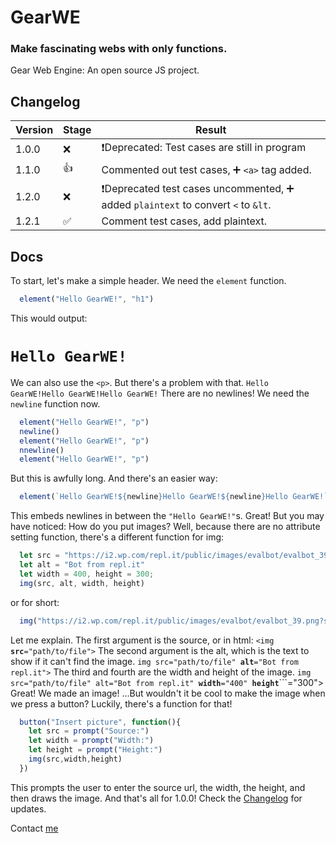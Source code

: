 # GearWE
### Make fascinating webs with only functions.
Gear Web Engine: An open source JS project.

## Changelog
| Version | Stage | Result           |
|---------|--------------------|------------------|
| 1.0.0   |  ❌  | ❗Deprecated: Test cases are still in program |
| 1.1.0 | 👍 | Commented out test cases, ➕ ```<a>``` tag added. |
| 1.2.0 | ❌ | ❗Deprecated test cases uncommented, ➕ added ```plaintext``` to convert ```<``` to ```&lt```. |
| 1.2.1 | ✅  | Comment test cases, add plaintext. |

## Docs
To start, let's make a simple header.
We need the ```element``` function.
```javascript
  element("Hello GearWE!", "h1")
```
This would output:
# ```Hello GearWE!```
We can also use the ```<p>```. But there's a problem with that. 
```Hello GearWE!Hello GearWE!Hello GearWE!```
There are no newlines! We need the ```newline``` function now.
```javascript
  element("Hello GearWE!", "p")
  newline()
  element("Hello GearWE!", "p")
  nnewline()
  element("Hello GearWE!", "p")
```
But this is awfully long. And there's an easier way:
```javascript
  element(`Hello GearWE!${newline}Hello GearWE!${newline}Hello GearWE!`)
```
This embeds newlines in between the ```"Hello GearWE!"```s.
Great! But you may have noticed: How do you put images? Well, because there are no attribute setting function, there's a different function for img:
```javascript
  let src = "https://i2.wp.com/repl.it/public/images/evalbot/evalbot_39.png?ssl=1"
  let alt = "Bot from repl.it"
  let width = 400, height = 300;
  img(src, alt, width, height)
```
or for short:
```javascript
  img("https://i2.wp.com/repl.it/public/images/evalbot/evalbot_39.png?ssl=1", "Bot from repl.it", 400, 300)
```
Let me explain. The first argument is the source, or in html:
```<img ```**```src```**```="path/to/file">```
The second argument is the alt, which is the text to show if it can't find the image.
```img src="path/to/file" ```**```alt```**```="Bot from repl.it">```
The third and fourth are the width and height of the image.
```img src="path/to/file" alt="Bot from repl.it" ```**```width```**```="400" ```**```height```**```="300">
Great! We made an image! ...But wouldn't it be cool to make the image when we press a button? Luckily, there's a function for that!
```javascript
  button("Insert picture", function(){
    let src = prompt("Source:")
    let width = prompt("Width:")
    let height = prompt("Height:")
    img(src,width,height)
  })
```
This prompts the user to enter the source url, the width, the height, and then draws the image. And that's all for 1.0.0! Check the [Changelog](https://github.com/Eitantan/GearWE/new/master?readme=1#changelog) for updates.

Contact [me](mailto:eitan.alperstein@gmail.com?subject=New%20Feature%20Request)
